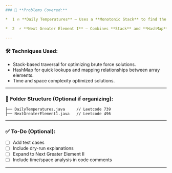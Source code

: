 ```yaml
---
### 📌 **Problems Covered:**

*  1 🔥 **Daily Temperatures** – Uses a **Monotonic Stack** to find the number of days until a warmer temperature.

*  2  ⚡ **Next Greater Element I** – Combines **Stack** and **HashMap** to efficiently map each element to its next greater value in a second array.

---
```


### 🛠️ **Techniques Used:**

* Stack-based traversal for optimizing brute force solutions.
* HashMap for quick lookups and mapping relationships between array elements.
* Time and space complexity optimized solutions.

---

### 📁 Folder Structure (Optional if organizing):

```
├── DailyTemperatures.java     // Leetcode 739
├── NextGreaterElement1.java   // Leetcode 496
```

---

### ✅ To-Do (Optional):

* [ ] Add test cases
* [ ] Include dry-run explanations
* [ ] Expand to Next Greater Element II
* [ ] Include time/space analysis in code comments

---
